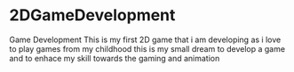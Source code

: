 # 2DGameDevelopment
Game Development
This is my first 2D game that i am developing as i love to play games from my childhood this is my small dream to develop a game and to enhace my skill towards the gaming and animation
